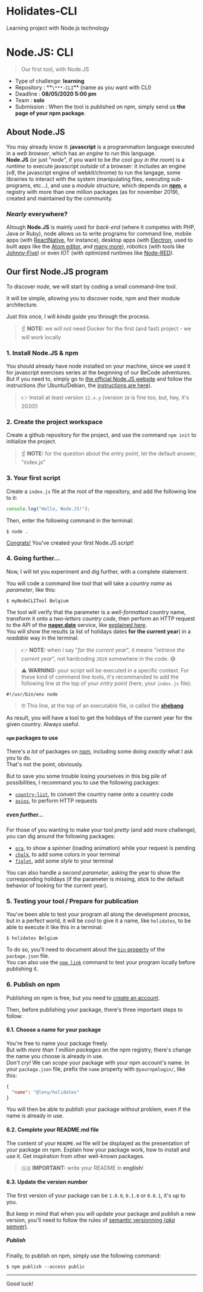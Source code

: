 # Holidates-CLI

Learning project with Node.js technology

# Node.JS: CLI

> Our first tool, with Node.JS

- Type of challenge: **learning**
- Repository : **`\***-CLI`\*\* (name as you want with CLI)
- Deadline : **08/05/2020 5:00 pm**
- Team : **solo**
- Submission : When the tool is published on npm, simply send us **the page of your npm package**.

## About Node.JS

You may already know it: **javascript** is a programmation language executed in a _web browser_, which has an _engine_ to run this language.  
**Node.JS** (or just "_node_", if you want to be _the cool guy in the room_) is a _runtime_ to execute javascript _outside_ of a browser: it includes an engine (_v8_, the javascript engine of webkit/chrome) to run the langage, some librairies to interact with the system (manipulating files, executing sub-programs, etc…), and use a _module_ structure, which depends on [**npm**](https://www.npmjs.com), a registry with more than one million packages (as for november 2019), created and maintained by the community.

### _Nearly_ everywhere?

Altough **Node.JS** is mainly used for _back-end_ (where it competes with PHP, Java or Ruby), node allows us to write programs for command line, mobile apps (with [ReactNative](https://facebook.github.io/react-native/), for instance), desktop apps (with [Electron](https://electronjs.org/), used to built apps like the [Atom editor](https://atom.io), and [many more](https://electronjs.org/apps)), robotics (with tools like [Johnny-Five](http://johnny-five.io/)) or even IOT (with optimized runtimes like [Node-RED](https://nodered.org/)).

## Our first Node.JS program

To discover _node_, we will start by coding a small command-line tool.

It will be simple, allowing you to discover node, npm and their module architecture.

Just this once, I will _kinda_ guide you through the process.

> ☝️ **NOTE:** we will not need Docker for the first (and fast) project - we will work locally

### 1. Install Node.JS & npm

You should already have node installed on your machine, since we used it for javascript exercises series at the beginning of our BeCode adventures.  
But if you need to, simply go to [the official Node.JS website](https://nodejs.org/en/) and follow the instructions (for Ubuntu/Debian, the [instructions are here](https://github.com/nodesource/distributions/blob/master/README.md)).

> 👉 Install at least version `12.x.y` (version `10` is fine too, but, hey, it's 2020!)

### 2. Create the project workspace

Create a github repository for the project, and use the command `npm init` to initialize the project.

> ☝️ **NOTE:** for the question about the _entry point_, let the default answer, "index.js"

### 3. Your first script

Create a `index.js` file at the root of the repository, and add the following line to it:

```javascript
console.log("Hello, Node.JS!");
```

Then, enter the following command in the terminal:

    $ node .

[Congrats!](https://pics.awwmemes.com/people-write-congrats-because-they-cant-spell-congrajlashins-38832971.png) You've created your first Node.JS script!

### 4. Going further…

Now, I will let you experiment and dig further, with a complete statement.

You will code a command line tool that will take a _country name_ as _parameter_, like this:

    $ myNodeCLITool Belgium

The tool will verify that the parameter is a _well-formatted_ country name, transform it onto a _two-letters country code_, then perform an HTTP request to the API of the [**nager.date**](https://date.nager.at/) service, like [explained here](https://date.nager.at/Api).  
You will show the results (a list of holidays dates **for the current year**) in a _readable_ way in the terminal.

> 👉 **NOTE:** when I say "_for the current year_", it means "_retrieve the current year_", not hardcoding `2020` somewhere in the code. 😅

> ⚠️ **WARNING:** your script will be executed in a specific context. For these kind of command line tools, it's recommanded to add the following line at the top of your _entry point_ (here, your `index.js` file):

    #!/usr/bin/env node

> 🤓 This line, at the top of an executable file, is called the [**shebang**](<https://en.wikipedia.org/wiki/Shebang_(Unix)>)

As result, you will have a tool to get the holidays of the current year for the given country. Always useful.

#### `npm` packages to use

There's _a lot_ of packages on [npm](https://www.npmjs.com), including some doing _exactly_ what I ask you to do.  
That's not the point, obviously.

But to save you some trouble losing yourselves in this big pile of possibilities, I recommand you to use the following packages:

- [`country-list`](https://www.npmjs.com/package/country-list), to convert the country name onto a country code
- [`axios`](https://www.npmjs.com/package/axios), to perform HTTP requests

##### even further…

For those of you wanting to make your tool _pretty_ (and add more challenge), you can dig around the following packages:

- [`ora`](https://www.npmjs.com/package/ora), to show a _spinner_ (loading animation) while your request is pending
- [`chalk`](https://www.npmjs.com/package/chalk), to add some colors in your terminal
- [`figlet`](https://www.npmjs.com/package/figlet), add some _style_ to your terminal

You can also handle a _second parameter_, asking the year to show the corresponding holidays (if the parameter is missing, stick to the default behavior of looking for the current year).

### 5. Testing your tool / Prepare for publication

You've been able to test your program all along the development process, but in a perfect world, it will be cool to give it a name, like `holidates`, to be able to execute it like this in a terminal:

    $ holidates Belgium

To do so, you'll need to document about the [`bin` property](https://docs.npmjs.com/files/package.json#bin) of the `package.json` file.  
You can also use the [`npm link`](https://docs.npmjs.com/cli/link) command to test your program locally before publishing it.

### 6. Publish on npm

Publishing on npm is free, but you need to [create an account](https://www.npmjs.com/signup).

Then, before publishing your package, there's three important steps to follow:

#### 6.1. Choose a name for your package

You're free to name your package freely.  
But with _more than 1 million packages_ on the npm registry, there's change the name you choose is already in use.  
_Don't cry!_ We can _scope_ your package with your npm account's name. In your `package.json` file, prefix the `name` property with `@yournpmlogin/`, like this:

```json
{
  "name": "@leny/holidates"
}
```

You will then be able to publish your package without problem, even if the name is already in use.

#### 6.2. Complete your README.md file

The content of your `README.md` file will be displayed as the presentation of your package on npm. Explain how your package work, how to install and use it. Get inspiration from other well-known packages.

> 🇬🇧 **IMPORTANT:** write your README in **english**!

#### 6.3. Update the version number

The first version of your package can be `1.0.0`, `0.1.0` or `0.0.1`, it's up to you.

But keep in mind that when you will update your package and publish a new version, you'll need to follow the rules of [semantic versionning (_aka_ semver)](https://semver.org).

##### Publish

Finally, to publish on npm, simply use the following command:

    $ npm publish --access public

---

Good luck!
